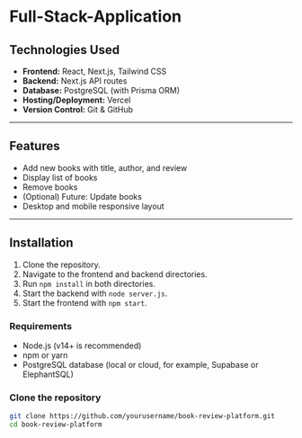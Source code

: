 # Full-Stack-Application

## Technologies Used
- **Frontend:** React, Next.js, Tailwind CSS
- **Backend:** Next.js API routes
- **Database:** PostgreSQL (with Prisma ORM)
- **Hosting/Deployment:** Vercel
- **Version Control:** Git & GitHub

---

## Features
- Add new books with title, author, and review
- Display list of books
- Remove books
- (Optional) Future: Update books
- Desktop and mobile responsive layout

---

## Installation
1. Clone the repository.
2. Navigate to the frontend and backend directories.
3. Run `npm install` in both directories.
4. Start the backend with `node server.js`.
5. Start the frontend with `npm start`.

### Requirements
- Node.js (v14+ is recommended)
- npm or yarn
- PostgreSQL database (local or cloud, for example, Supabase or ElephantSQL)

### Clone the repository
```bash
git clone https://github.com/yourusername/book-review-platform.git
cd book-review-platform
